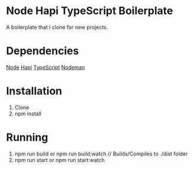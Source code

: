 # Node Hapi TypeScript Boilerplate
A boilerplate that I clone for new projects.

# Dependencies
[Node](https://nodejs.org)
[Hapi](http://hapijs.com)
[TypeScript](https://www.typescriptlang.org/)
[Nodeman](https://nodemon.io/)

# Installation
1. Clone
2. npm install

# Running
1. npm run build or npm run build:watch
// Builds/Compiles to ./dist folder
2. npm run start or npm run start:watch